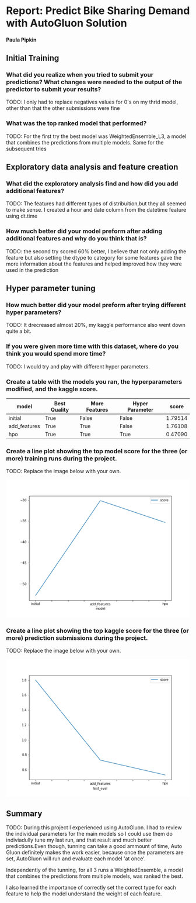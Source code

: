 # Report: Predict Bike Sharing Demand with AutoGluon Solution
#### Paula Pipkin

## Initial Training
### What did you realize when you tried to submit your predictions? What changes were needed to the output of the predictor to submit your results?
TODO: I only had to replace negatives values for 0's on my thrid model, other than that the other submissions were fine

### What was the top ranked model that performed?
TODO: For the first try the best model was WeightedEnsemble_L3, a model that combines the predictions from multiple models. Same for the subsequent tries

## Exploratory data analysis and feature creation
### What did the exploratory analysis find and how did you add additional features?
TODO: The features had different types of distribuition,but they all seemed to make sense. I created a hour and date column from the datetime feature using dt.time 

### How much better did your model preform after adding additional features and why do you think that is?
TODO: the second try scored 60% better, I believe that not only adding the feature but also setting the dtype to category for some features gave the more information about the features and helped improved how they were used in the prediction

## Hyper parameter tuning
### How much better did your model preform after trying different hyper parameters?
TODO: It drecreased almost 20%, my kaggle performance also went down quite a bit.

### If you were given more time with this dataset, where do you think you would spend more time?
TODO: I would try and play with different hyper parameters.

### Create a table with the models you ran, the hyperparameters modified, and the kaggle score.
|model|Best Quality|More Features|Hyper Parameter|score|
|--|--|--|--|--|
|initial|True|False|False|1.79514|
|add_features|True|True|False|1.76108|
|hpo|True|True|True|0.47090|

### Create a line plot showing the top model score for the three (or more) training runs during the project.

TODO: Replace the image below with your own.

![model_train_score.png](model_train_score.png)

### Create a line plot showing the top kaggle score for the three (or more) prediction submissions during the project.

TODO: Replace the image below with your own.

![model_test_score.png](model_test_score.png)

## Summary
TODO: During this project I experienced using AutoGluon. I had to review the individual parameters for the main models so I could use them do indiviadully tune my last run, and that result and much better predictions.Even though, tunning can take a good ammount of time, Auto Gluon definitely makes the work easier, because once the parameters are set, AutoGluon will run and evaluate each model 'at once'.

Independently of the tunning, for all 3 runs a WeightedEnsemble, a model that combines the predictions from multiple models, was ranked the best.

I also learned the importance of correctly set the correct type for each feature to help the model understand the weight of each feature.


